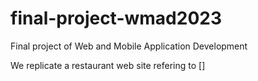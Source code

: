 # final-project-wmad2023
Final project of Web and Mobile Application Development 

We replicate a restaurant web site refering to []
